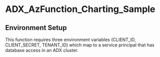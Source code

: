 # ADX_AzFunction_Charting_Sample

## Environment Setup
This function requires three environment variables (CLIENT_ID, CLIENT_SECRET, TENANT_ID) which map to a service principal that has database access in an ADX cluster.